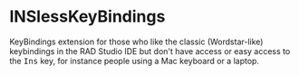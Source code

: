 # INSlessKeyBindings

KeyBindings extension for those who like the classic (Wordstar-like) keybindings in the RAD Studio IDE but don't have access or easy access 
to the <kbd>Ins</kbd> key, for instance people using a Mac keyboard or a laptop.
